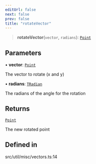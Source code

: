 ```yaml
---
editUrl: false
next: false
prev: false
title: "rotateVector"
---
```


> **rotateVector**(`vector`, `radians`): [`Point`](/api/classes/point/)

## Parameters

• **vector**: [`Point`](/api/classes/point/)

The vector to rotate (x and y)

• **radians**: [`TRadian`](/api/type-aliases/tradian/)

The radians of the angle for the rotation

## Returns

[`Point`](/api/classes/point/)

The new rotated point

## Defined in

src/util/misc/vectors.ts:14
